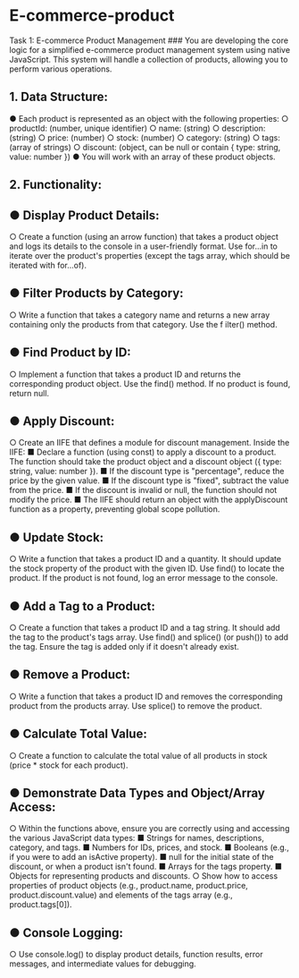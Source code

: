 # E-commerce-product 
Task 1: E-commerce Product Management ###
You are developing the core logic for a simplified e-commerce product 
management system using native JavaScript. This system will handle a 
collection of products, allowing you to perform various operations. 
## 1. Data Structure: 
● Each product is represented as an object with the following properties: 
○ productId: (number, unique identifier) 
○ name: (string) 
○ description: (string) 
○ price: (number) 
○ stock: (number) 
○ category: (string) 
○ tags: (array of strings) 
○ discount: (object, can be null or contain { type: string, value: number }) 
● You will work with an array of these product objects. 
## 2. Functionality: 
## ● Display Product Details:
○ Create a function (using an arrow function) that takes a product 
object and logs its details to the console in a user-friendly 
format. Use for...in to iterate over the product's properties (except 
the tags array, which should be iterated with for...of). 
## ● Filter Products by Category: 
○ Write a function that takes a category name and returns a new 
array containing only the products from that category. Use the 
f
 ilter() method. 
## ● Find Product by ID:
○ Implement a function that takes a product ID and returns the 
corresponding product object. Use the find() method. If no 
product is found, return null. 
## ● Apply Discount: 
○ Create an IIFE that defines a module for discount management. 
Inside the IIFE: 
■ Declare a function (using const) to apply a discount to a 
product. The function should take the product object and a 
discount object ({ type: string, value: number }). 
■ If the discount type is "percentage", reduce the price by 
the given value. 
■ If the discount type is "fixed", subtract the value from the 
price. 
■ If the discount is invalid or null, the function should not 
modify the price. 
■ The IIFE should return an object with the applyDiscount 
function as a property, preventing global scope pollution. 
## ● Update Stock: 
○ Write a function that takes a product ID and a quantity. It 
should update the stock property of the product with the given 
ID. Use find() to locate the product. If the product is not found, 
log an error message to the console. 
## ● Add a Tag to a Product: 
○ Create a function that takes a product ID and a tag string. It 
should add the tag to the product's tags array. Use find() and 
splice() (or push()) to add the tag. Ensure the tag is added only if it 
doesn't already exist. 
## ● Remove a Product: 
○ Write a function that takes a product ID and removes the 
corresponding product from the products array. Use splice() to 
remove the product. 
## ● Calculate Total Value: 
○ Create a function to calculate the total value of all products in 
stock (price * stock for each product).  
## ● Demonstrate Data Types and Object/Array Access: 
○ Within the functions above, ensure you are correctly using and 
accessing the various JavaScript data types: 
■ Strings for names, descriptions, category, and tags. 
■ Numbers for IDs, prices, and stock. 
■ Booleans (e.g., if you were to add an isActive property). 
■ null for the initial state of the discount, or when a product 
isn't found. 
■ Arrays for the tags property. 
■ Objects for representing products and discounts. 
○ Show how to access properties of product objects (e.g., 
product.name, product.price, product.discount.value) and elements of 
the tags array (e.g., product.tags[0]). 
## ● Console Logging: 
○ Use console.log() to display product details, function results, error 
messages, and intermediate values for debugging. 
